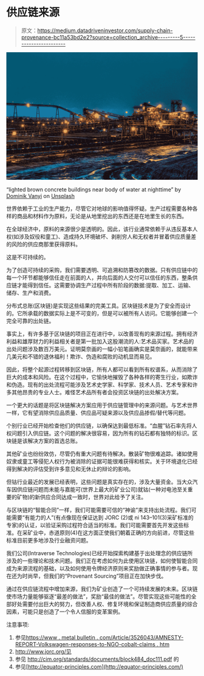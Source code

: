 # 供应链来源

> 原文：<https://medium.datadriveninvestor.com/supply-chain-provenance-bc11a53bd2e2?source=collection_archive---------5----------------------->

![](img/d94e9a18c1a431cf8de1903ccbe40928.png)

“lighted brown concrete buildings near body of water at nighttime” by [Dominik Vanyi](https://unsplash.com/@dominik_photography?utm_source=medium&utm_medium=referral) on [Unsplash](https://unsplash.com?utm_source=medium&utm_medium=referral)

世界依赖于工业的生产能力，尽管它对地球的影响值得怀疑。生产过程需要各种各样的商品和材料作为原料，无论是从地里挖出的东西还是在地里生长的东西。

在全球经济中，原料的来源很少是透明的。因此，该行业通常依赖于从违反基本人权(如涉及奴役和童工)、造成持久环境破坏、剥削穷人和无权者并冒着供应质量差的风险的供应商那里获得原料。

这是不可持续的。

为了创造可持续的采购，我们需要透明、可追溯和防篡改的数据。只有供应链中的每一个环节都能够信任走在前面的人，并向后面的人交付可以信任的东西，整条供应链才能得到信任。这需要协调生产过程中所有阶段的数据:提取、加工、运输、储存、生产和消费。

分布式总账(区块链)是实现这些结果的完美工具。区块链技术是为了安全而设计的。它所承载的数据实际上是不可变的，但是可以被所有人访问。它能够创建一个完全可靠的出处链。

事实上，有许多基于区块链的项目正在进行中，以改善现有的来源过程。拥有经济利益和雄厚财力的利益相关者是第一批加入这股潮流的人:艺术品买家。艺术品的出处问题涉及数百万美元。证明莫奈画的一幅小铅笔画确实是莫奈画的，就能带来几美元和不错的退休福利！欺诈、伪造和腐败的动机显而易见。

因此，将整个起源过程转移到区块链，所有人都可以看到所有权谱系，从而消除了巨大的成本和风险。在这个过程中，它愉快地摧毁了各种各样的寄生行业，如欺诈和伪造。现有的出处流程可能涉及艺术史学家、科学家、技术人员、艺术专家和许多其他昂贵的专业人士。难怪艺术品所有者会投资区块链的出处解决方案。

一个更大的话题是将区块链解决方案应用于供应链管理中的来源问题。与艺术世界一样，它有望消除供应品质量、供应品可疑来源以及供应品掺假/替代等问题。

个别行业已经开始检查他们的供应链，以确保达到最低标准。“血腥”钻石率先将人权问题引入供应链。这个问题的解决很容易，因为所有的钻石都有独特的标识。区块链是该解决方案的首选总账。

其他矿业也纷纷效仿，尽管仍有重大问题有待解决。散装矿物很难追踪。诸如使用奴隶或童工等侵犯人权行为被消除的证据可能很难获得和核实。关于环境退化已经得到解决的评估受到许多意见和无休止的辩论的影响。

但钴行业最近的发展已经表明，这些问题是真实存在的，涉及大量资金。当大众汽车因供应链问题而未能与嘉能可(世界上最大的矿业公司)就钴(一种对电池至关重要的矿物)的新供应合同达成一致时，世界对此给予了关注。

与区块链的“智能合同”一样，我们可能需要可信的“神谕”来支持出处流程。我们可能需要“有能力的人”(有点像现在保证达到 JORC (2)或 ni 143–101(3)采矿标准的专家)的认证，以验证采购过程符合适当的标准。我们可能需要首先开发这些标准。在采矿业中，赤道原则(4)在这方面正使我们朝着正确的方向前进，尽管这些标准目前更多地涉及行业融资问题。

我们公司(Intraverse Technologies)已经开始探索构建基于出处理念的供应链所涉及的一些理论和技术问题。我们正在考虑如何为此使用区块链，如何使智能合同成为来源流程的基础，以及如何使用令牌经济原则来奖励做正确事情的参与者。现在还为时尚早，但我们的“Provenant Sourcing”项目正在加快步伐。

通过在供应链流程中增加来源，我们为矿业创造了一个可持续发展的未来。区块链使市场力量能够驱逐“最差的做法”，奖励“最佳的做法”。尽管实现这些可能性的全部好处需要付出巨大的努力，但改善人权、修复环境和保证制造商供应质量的综合因素，可能只是创造了一个令人信服的变革案例。

注意事项:

1.  参见[https://www . metal bulletin . com/Article/3526043/AMNESTY-REPORT-Volkswagen-responses-to-NGO-cobalt-claims . htm](https://www.metalbulletin.com/Article/3526043/AMNESTY-REPORT-Volkswagen-responds-to-NGO-cobalt-claims.htm)
2.  http://www.jorc.org/见
3.  参见 http://cim.org/standards/documents/block484_doc111.pdf 的
4.  参见[http://equator-principles.com](http://equator-principles.com/)